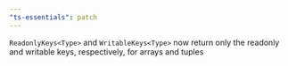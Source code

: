 ```yaml
---
"ts-essentials": patch
---
```


`ReadonlyKeys<Type>` and `WritableKeys<Type>` now return only the readonly and writable keys, respectively, for arrays and tuples